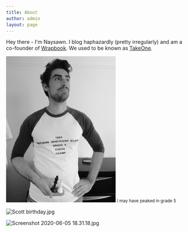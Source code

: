```yaml
---
title: About
author: admin
layout: page
---
```


Hey there - I'm Naysawn. I blog haphazardly (pretty irregularly) and am a co-founder of [Wrapbook](https://www.wrapbook.com). We used to be known as [TakeOne](https://www.takeone.io).

<img style="width: 300px;" src="/assets/photos/chess.jpg" />
<small>I may have peaked in grade 5</small>

![Scott birthday.jpg](/uploads/Scott%20birthday.jpg)

![Screenshot 2020-06-05 18.31.18.jpg](/uploads/Screenshot%202020-06-05%2018.31.18.jpg)